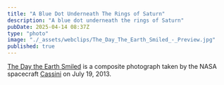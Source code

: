 ```yaml
---
title: "A Blue Dot Underneath The Rings of Saturn"
description: "A blue dot underneath the rings of Saturn"
pubDate: 2025-04-14 08:37Z
type: "photo"
image: "./_assets/webclips/The_Day_The_Earth_Smiled_-_Preview.jpg"
published: true
---
```


[The Day the Earth
Smiled](https://en.wikipedia.org/wiki/The_Day_the_Earth_Smiled) is a composite
photograph taken by the NASA spacecraft
[Cassini](https://science.nasa.gov/missions/cassini/cassini-top-10-images-of-2013/)
on July 19, 2013.
